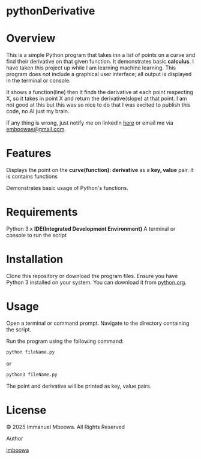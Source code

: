 # pythonDerivative

# Overview
This is a simple Python program that takes inn a list of points on a curve and find their derivative on that given function. It demonstrates basic **calculus**. I have taken this project up while I am learning machine learning. This program does not include a graphical user interface; all output is displayed in the terminal or console.

It shows a function(line) then it finds the derivative at each point respecting X, so it takes in point X and return the derivative(slope) at that point.
I am not good at this but this was so nice to do that I was excited to publish this code, no AI just my brain.

If any thing is wrong, just notify me on linkedIn [here](https://www.linkedin.com/in/immanuel-mboowa-773b65343/) or email me via [emboowae@gmail.com](mailto:emboowae@gmail.com).

# Features
Displays the point on the **curve(function): derivative** as a **key, value** pair.
It is contains functions

Demonstrates basic usage of Python's functions.

# Requirements
Python 3.x
**IDE(Integrated Development Environment)**
A terminal or console to run the script

# Installation
Clone this repository or download the program files.
Ensure you have Python 3 installed on your system. You can download it from [python.org](https://www.python.org/downloads/).

# Usage
Open a terminal or command prompt.
Navigate to the directory containing the script.

Run the program using the following command:
```bash
python fileName.py
```
or
```bash
python3 fileName.py
```
The point and derivative will be printed as key, value pairs.

# License

© 2025 Immanuel Mboowa. All Rights Reserved

Author

[imboowa](https://github.com/imboowa)
